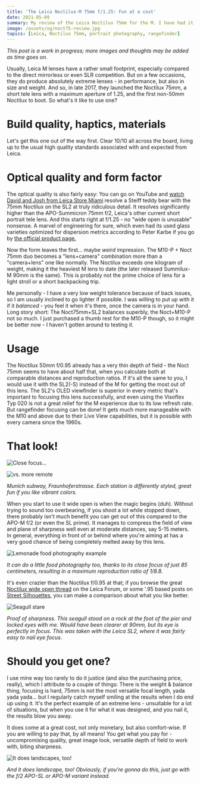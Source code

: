 ```yaml
---
title: 'The Leica Noctilux-M 75mm f/1.25: Fun at a cost'
date: 2021-05-09
summary: My review of the Leica Noctilux 75mm for the M. I have had it in use for about a year, this article holds my personal opinion on the lens in terms of build quality, look, feel and more.
image: /assets/og/noct75-review.jpg
topics: [Leica, Noctilux 75mm, portrait photography, rangefinder]
---
```


*This post is a work in progress; more images and thoughts may be added as time goes on.*

Usually, Leica M lenses have a rather small footprint, especially compared to the direct mirrorless or even SLR competition. But on a few occasions, they do produce absolutely extreme lenses - in performance, but also in size and weight. And so, in late 2017, they launched the Noctilux 75mm, a short tele lens with a maximum aperture of 1.25, and the first non-50mm Noctilux to boot. So what's it like to use one?

# Build quality, haptics, materials

Let's get this one out of the way first. Clear 10/10 all across the board, living up to the usual high quality standards associated with and expected from Leica.

# Optical quality and form factor

The optical quality is also fairly easy: You can go on YouTube and [watch David and Josh from Leica Store Miami](https://www.youtube.com/watch?v=4C6ngV_UTvM) resolve a Steiff teddy bear with the 75mm Noctilux on the SL2 at truly ridiculous detail. It resolves significantly higher than the APO-Summicron 75mm f/2, Leica's other current short portrait tele lens. And this starts right at f/1.25 - no "wide open is unusable" nonsense. A marvel of engineering for sure, which even had its used glass varieties optimized for dispersion metrics according to Peter Karbe if you go by [the official product page.](https://de.leica-camera.com/Fotografie/Leica-M/M-Objektive/Noctilux-M-75-f-1,25-ASPH)

Now the form leaves the first... maybe *weird* impression. The M10-P + Noct 75mm duo becomes a "lens+camera" combination more than a "camera+lens" one like normally. The Noctilux exceeds one kilogram of weight, making it the heaviest M lens to date (the later released Summilux-M 90mm is the same). This is probably not the prime choice of lens for a light stroll or a short backpacking trip.

Me personally - I have a very low weight tolerance because of back issues, so I am usually inclined to go lighter if possible. I was willing to put up with it if it *balanced* - you feel it when it's there, once the camera is in your hand. Long story short: The Noct75mm+SL2 balances superbly, the Noct+M10-P not so much. I just purchased a thumb rest for the M10-P though, so it might be better now - I haven't gotten around to testing it.

# Usage

The Noctilux 50mm f/0.95 already has a very thin depth of field - the Noct 75mm seems to have about half that, when you calculate both at comparable distances and reproduction ratios. If it's all the same to you, I would use it with the SL2(-S) instead of the M for getting the most out of this lens. The SL2's OLED viewfinder is superior in every metric that's important to focusing this lens successfully, and even using the Visoflex Typ 020 is not a great relief for the M experience due to its low refresh rate. But rangefinder focusing can be done! It gets much more manageable with the M10 and above due to their Live View capabilities, but it is possible with every camera since the 1960s.

# That look!

![Close focus...](/assets/photography/noct75-review/noct1.jpg)

![vs. more remote](/assets/photography/noct75-review/noct2.jpg)

*Munich subway, Fraunhoferstrasse. Each station is differently styled, great fun if you like vibrant colors.*

When you start to use it wide open is when the magic begins (duh). Without trying to sound too overbearing, if you shoot a lot while stopped down, there probably isn't much benefit you can get out of this compared to the APO-M f/2 (or even the SL prime). It manages to compress the field of view and plane of sharpness well even at moderate distances, say 5-15 meters. In general, everything in front of or behind where you're aiming at has a very good chance of being completely melted away by this lens.

![Lemonade food photography example](/assets/photography/noct75-review/noct3.jpg)

*It can do a little food photography too, thanks to its close focus of just 85 centimeters, resulting in a maximum reproduction ratio of 1/8.8.*

It's even crazier than the Noctilux f/0.95 at that; if you browse the great [Noctilux wide open thread](https://www.l-camera-forum.com/topic/297666-show-us-your-noctilux-wide-open-shots/) on the Leica Forum, or some '.95 based posts on [Street Silhouettes](https://www.streetsilhouettes.com/), you can make a comparison about what you like better.

![Seagull stare](/assets/photography/noct75-review/noct4.jpg)

*Proof of sharpness. This seagull stood on a rock at the foot of the pier and locked eyes with me. Would have been clearer at 90mm, but its eye is perfectly in focus. This was taken with the Leica SL2, where it was fairly easy to nail eye focus.*

# Should you get one?

I use mine way too rarely to do it justice (and also the purchasing price, really), which I attribute to a couple of things: There is the weight & balance thing, focusing is hard, 75mm is not the most versatile focal length, yada yada yada... but I regularly catch myself smiling at the results when I do end up using it. It's the perfect example of an extreme lens - unsuitable for a lot of situations, but when you use it for what it was designed, and you nail it, the results blow you away. 

It does come at a great cost, not only monetary, but also comfort-wise. If you are willing to pay that, by all means! You get what you pay for - uncompromising quality, great image look, versatile depth of field to work with, biting sharpness.

![It does landscapes, too!](/assets/photography/noct75-review/noct5.jpg)

*And it does landscape, too! Obviously, if you're gonna do this, just go with the f/2 APO-SL or APO-M variant instead.*
